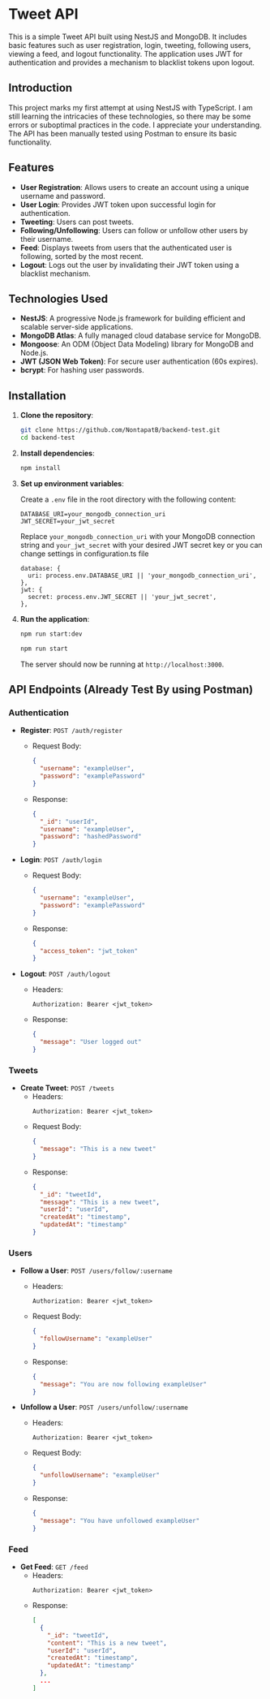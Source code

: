 # Tweet API

This is a simple Tweet API built using NestJS and MongoDB. It includes basic features such as user registration, login, tweeting, following users, viewing a feed, and logout functionality. The application uses JWT for authentication and provides a mechanism to blacklist tokens upon logout.

## Introduction
This project marks my first attempt at using NestJS with TypeScript. I am still learning the intricacies of these technologies, so there may be some errors or suboptimal practices in the code. I appreciate your understanding. The API has been manually tested using Postman to ensure its basic functionality.

## Features

- **User Registration**: Allows users to create an account using a unique username and password.
- **User Login**: Provides JWT token upon successful login for authentication.
- **Tweeting**: Users can post tweets.
- **Following/Unfollowing**: Users can follow or unfollow other users by their username.
- **Feed**: Displays tweets from users that the authenticated user is following, sorted by the most recent.
- **Logout**: Logs out the user by invalidating their JWT token using a blacklist mechanism.

## Technologies Used

- **NestJS**: A progressive Node.js framework for building efficient and scalable server-side applications.
- **MongoDB Atlas**: A fully managed cloud database service for MongoDB.
- **Mongoose**: An ODM (Object Data Modeling) library for MongoDB and Node.js.
- **JWT (JSON Web Token)**: For secure user authentication (60s expires).
- **bcrypt**: For hashing user passwords.

## Installation

1. **Clone the repository**:
    ```bash
    git clone https://github.com/NontapatB/backend-test.git
    cd backend-test
    ```

2. **Install dependencies**:
    ```bash
    npm install
    ```

3. **Set up environment variables**:

    Create a `.env` file in the root directory with the following content:

    ```plaintext
    DATABASE_URI=your_mongodb_connection_uri
    JWT_SECRET=your_jwt_secret
    ```

    Replace `your_mongodb_connection_uri` with your MongoDB connection string and `your_jwt_secret` with your desired JWT secret key or you can change settings in configuration.ts file
   
    ```plaintext
    database: {
      uri: process.env.DATABASE_URI || 'your_mongodb_connection_uri',
    },
    jwt: {
      secret: process.env.JWT_SECRET || 'your_jwt_secret',
    },
    ``` 

5. **Run the application**:
    ```bash
    npm run start:dev
    ```
    ```bash
    npm run start
    ```

    The server should now be running at `http://localhost:3000`.

## API Endpoints (Already Test By using Postman)

### Authentication

- **Register**: `POST /auth/register`
  - Request Body:
    ```json
    {
      "username": "exampleUser",
      "password": "examplePassword"
    }
    ```
  - Response:
    ```json
    {
      "_id": "userId",
      "username": "exampleUser",
      "password": "hashedPassword"
    }
    ```

- **Login**: `POST /auth/login`
  - Request Body:
    ```json
    {
      "username": "exampleUser",
      "password": "examplePassword"
    }
    ```
  - Response:
    ```json
    {
      "access_token": "jwt_token"
    }
    ```

- **Logout**: `POST /auth/logout`
  - Headers: 
    ```plaintext
    Authorization: Bearer <jwt_token>
    ```
  - Response:
    ```json
    {
      "message": "User logged out"
    }
    ```

### Tweets

- **Create Tweet**: `POST /tweets`
  - Headers: 
    ```plaintext
    Authorization: Bearer <jwt_token>
    ```
  - Request Body:
    ```json
    {
      "message": "This is a new tweet"
    }
    ```
  - Response:
    ```json
    {
      "_id": "tweetId",
      "message": "This is a new tweet",
      "userId": "userId",
      "createdAt": "timestamp",
      "updatedAt": "timestamp"
    }
    ```

### Users

- **Follow a User**: `POST /users/follow/:username`
  - Headers: 
    ```plaintext
    Authorization: Bearer <jwt_token>
    ```
  - Request Body:
    ```json
    {
      "followUsername": "exampleUser"
    }
    ```
  - Response:
    ```json
    {
      "message": "You are now following exampleUser"
    }
    ```

- **Unfollow a User**: `POST /users/unfollow/:username`
  - Headers: 
    ```plaintext
    Authorization: Bearer <jwt_token>
    ```
  - Request Body:
    ```json
    {
      "unfollowUsername": "exampleUser"
    }
    ```
  - Response:
    ```json
    {
      "message": "You have unfollowed exampleUser"
    }
    ```

### Feed

- **Get Feed**: `GET /feed`
  - Headers: 
    ```plaintext
    Authorization: Bearer <jwt_token>
    ```
  - Response:
    ```json
    [
      {
        "_id": "tweetId",
        "content": "This is a new tweet",
        "userId": "userId",
        "createdAt": "timestamp",
        "updatedAt": "timestamp"
      },
      ...
    ]
    ```
